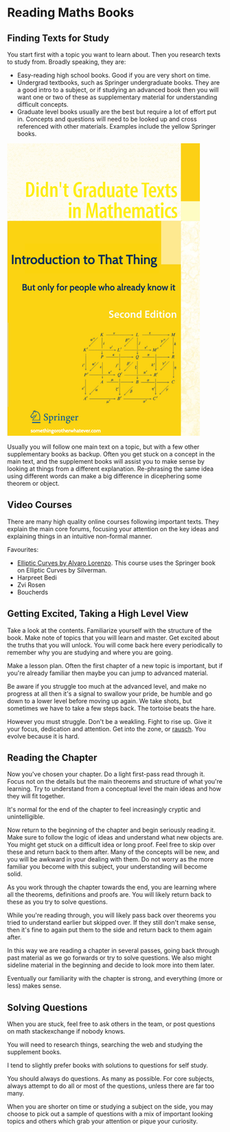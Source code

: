 # Reading Maths Books

## Finding Texts for Study

You start first with a topic you want to learn about. Then you
research texts to study from. Broadly speaking, they are:

* Easy-reading high school books. Good if you are very short on
  time.
* Undergrad textbooks, such as Springer undergraduate books. They
  are a good intro to a subject, or if studying an advanced book
  then you will want one or two of these as supplementary material
  for understanding difficult concepts.
* Graduate level books usually are the best but require a lot of
  effort put in. Concepts and questions will need to be looked up
  and cross referenced with other materials.
  Examples include the yellow Springer books.

![](springer-intro-to-that-thing.png)

Usually you will follow one main text on a topic, but with a few other
supplementary books as backup. Often you get stuck on a concept in the
main text, and the supplement books will assist you to make sense by
looking at things from a different explanation. Re-phrasing the same idea
using different words can make a big difference in dicephering some
theorem or object.

## Video Courses

There are many high quality online courses following important texts.
They explain the main core forums, focusing your attention on the key ideas
and explaining things in an intuitive non-formal manner.

Favourites:

* [Elliptic Curves by Alvaro Lorenzo](https://alozano.clas.uconn.edu/math5020-elliptic-curves/#).
  This course uses the Springer book on Elliptic Curves by Silverman.
* Harpreet Bedi
* Zvi Rosen
* Boucherds

## Getting Excited, Taking a High Level View

Take a look at the contents. Familiarize yourself with the structure of the book.
Make note of topics that you will learn and master. Get excited about the truths
that you will unlock. You will come back here every periodically to remember why
you are studying and where you are going.

Make a lesson plan. Often the first chapter of a new topic is important, but if
you're already familiar then maybe you can jump to advanced material.

Be aware if you struggle too much at the advanced level, and make no progress at
all then it's a signal to swallow your pride, be humble and go down to a lower level
before moving up again. We take shots, but sometimes we have to take a few steps
back. The tortoise beats the hare.

However you must struggle. Don't be a weakling. Fight to rise up. Give it your
focus, dedication and attention. Get into the zone, or [rausch](https://youtu.be/BTXj6ZEANFg?t=443).
You evolve because it is hard.

## Reading the Chapter

Now you've chosen your chapter. Do a light first-pass read through it. Focus not
on the details but the main theorems and structure of what you're learning.
Try to understand from a conceptual level the main ideas and how they will fit
together.

It's normal for the end of the chapter to feel increasingly cryptic and unintelligible.

Now return to the beginning of the chapter and begin seriously reading it.
Make sure to follow the logic of ideas and understand what new objects are.
You might get stuck on a difficult idea or long proof. Feel free to skip over
these and return back to them after. Many of the concepts will be new, and
you will be awkward in your dealing with them. Do not worry as the more familiar
you become with this subject, your understanding will become solid.

As you work through the chapter towards the end, you are learning where all the theorems,
definitions and proofs are. You will likely return back to these as you try to
solve questions.

While you're reading through, you will likely pass back over theorems you tried
to understand earlier but skipped over. If they still don't make sense, then it's
fine to again put them to the side and return back to them again after.

In this way we are reading a chapter in several passes, going back through past
material as we go forwards or try to solve questions. We also might sideline material
in the beginning and decide to look more into them later.

Eventually our familiarity with the chapter is strong, and everything (more or less)
makes sense.

## Solving Questions

When you are stuck, feel free to ask others in the team, or post questions on math
stackexchange if nobody knows.

You will need to research things, searching the web and studying the supplement books.

I tend to slightly prefer books with solutions to questions for self study.

You should always do questions. As many as possible. For core subjects, always attempt
to do all or most of the questions, unless there are far too many.

When you are shorter on time or studying a subject on the side, you may choose to pick
out a sample of questions with a mix of important looking topics and others which grab
your attention or pique your curiosity.


